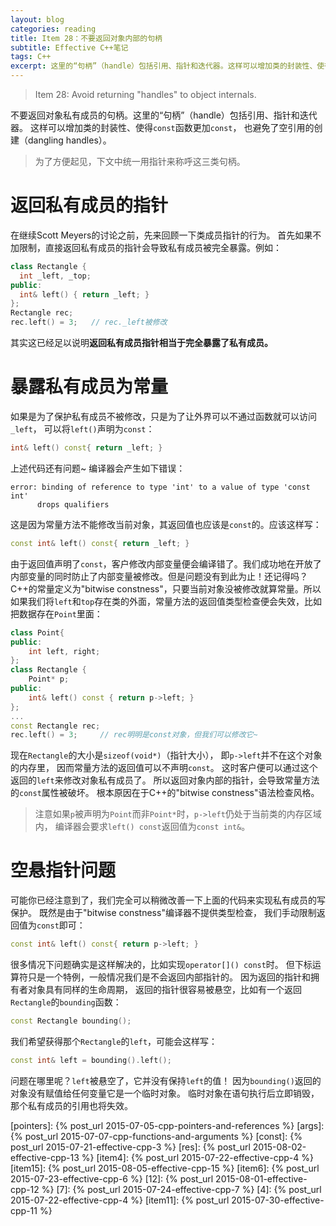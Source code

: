 ```yaml
---
layout: blog
categories: reading
title: Item 28：不要返回对象内部的句柄
subtitle: Effective C++笔记
tags: C++ 
excerpt: 这里的“句柄”（handle）包括引用、指针和迭代器。这样可以增加类的封装性、使得`const`函数更加`const`，也避免了空引用的创建（dangling handles）。
---
```


> Item 28: Avoid returning "handles" to object internals.

不要返回对象私有成员的句柄。这里的“句柄”（handle）包括引用、指针和迭代器。
这样可以增加类的封装性、使得`const`函数更加`const`，
也避免了空引用的创建（dangling handles）。

> 为了方便起见，下文中统一用指针来称呼这三类句柄。

<!--more-->

# 返回私有成员的指针

在继续Scott Meyers的讨论之前，先来回顾一下类成员指针的行为。
首先如果不加限制，直接返回私有成员的指针会导致私有成员被完全暴露。例如：

```cpp
class Rectangle {
  int _left, _top;
public:
  int& left() { return _left; }
};
Rectangle rec;
rec.left() = 3;   // rec._left被修改
```

其实这已经足以说明**返回私有成员指针相当于完全暴露了私有成员。**

# 暴露私有成员为常量

如果是为了保护私有成员不被修改，只是为了让外界可以不通过函数就可以访问`_left`，
可以将`left()`声明为`const`：

```cpp
int& left() const{ return _left; }
```

上述代码还有问题~ 编译器会产生如下错误：

```
error: binding of reference to type 'int' to a value of type 'const int'
      drops qualifiers
```

这是因为常量方法不能修改当前对象，其返回值也应该是`const`的。应该这样写：

```cpp
const int& left() const{ return _left; }
```

由于返回值声明了`const`，客户修改内部变量便会编译错了。我们成功地在开放了内部变量的同时防止了内部变量被修改。但是问题没有到此为止！还记得吗？C++的常量定义为"bitwise constness"，只要当前对象没被修改就算常量。所以如果我们将`left`和`top`存在类的外面，常量方法的返回值类型检查便会失效，比如把数据存在`Point`里面：

```cpp
class Point{
public:
    int left, right;
};
class Rectangle {
    Point* p;
public:
    int& left() const { return p->left; }
};
...
const Rectangle rec;
rec.left() = 3;     // rec明明是const对象，但我们可以修改它~
```

现在`Rectangle`的大小是`sizeof(void*)`（指针大小），
即`p->left`并不在这个对象的内存里，
因而常量方法的返回值可以不声明`const`。
这时客户便可以通过这个返回的`left`来修改对象私有成员了。
所以返回对象内部的指针，会导致常量方法的`const`属性被破坏。
根本原因在于C++的"bitwise constness"语法检查风格。

> 注意如果`p`被声明为`Point`而非`Point*`时，`p->left`仍处于当前类的内存区域内，
> 编译器会要求`left() const`返回值为`const int&`。

# 空悬指针问题

可能你已经注意到了，我们完全可以稍微改善一下上面的代码来实现私有成员的写保护。
既然是由于"bitwise constness"编译器不提供类型检查，
我们手动限制返回值为`const`即可：

```cpp
const int& left() const{ return p->left; }
```

很多情况下问题确实是这样解决的，比如实现`operator[]() const`时。
但下标运算符只是一个特例，一般情况我们是不会返回内部指针的。
因为返回的指针和拥有者对象具有同样的生命周期，
返回的指针很容易被悬空，比如有一个返回`Rectangle`的`bounding`函数：

```cpp
const Rectangle bounding();
```

我们希望获得那个`Rectangle`的`left`，可能会这样写：

```cpp
const int& left = bounding().left();
```

问题在哪里呢？`left`被悬空了，它并没有保持`left`的值！
因为`bounding()`返回的对象没有赋值给任何变量它是一个临时对象。
临时对象在语句执行后立即销毁，那个私有成员的引用也将失效。

[pointers]: {% post_url 2015-07-05-cpp-pointers-and-references %}
[args]: {% post_url 2015-07-07-cpp-functions-and-arguments %}
[const]: {% post_url 2015-07-21-effective-cpp-3 %}
[res]: {% post_url 2015-08-02-effective-cpp-13 %}
[item4]: {% post_url 2015-07-22-effective-cpp-4 %}
[item15]: {% post_url 2015-08-05-effective-cpp-15 %}
[item6]: {% post_url 2015-07-23-effective-cpp-6 %}
[12]: {% post_url 2015-08-01-effective-cpp-12 %}
[7]: {% post_url 2015-07-24-effective-cpp-7 %}
[4]: {% post_url 2015-07-22-effective-cpp-4 %}
[item11]: {% post_url 2015-07-30-effective-cpp-11 %}
